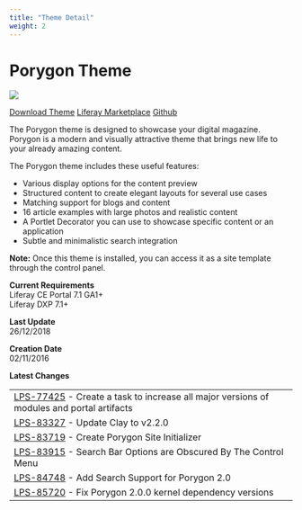 ```yaml
---
title: "Theme Detail"
weight: 2
---
```

# Porygon Theme

<!--
<nav class="navbar navbar-expand navbar-underline navigation-bar navigation-bar-light mt-3 mb-5">
    <ul class="navbar-nav">
        <li class="nav-item">
            <a class="nav-link active" href="#1">
                <span class="navbar-text-truncate">Details</span>
            </a>
        </li>
        <li class="nav-item">
            <a class="nav-link" href="#1">
                <span class="navbar-text-truncate">Content</span>
            </a>
        </li>
        <li class="nav-item">
            <a class="nav-link" href="#1">
                <span class="navbar-text-truncate">Installation</span>
            </a>
        </li>
    </ul>
</nav>
-->

![](/images/themes/porygon.jpg)
<div class="d-flex flex-column flex-xl-row justify-content-between pb-5">
    <a href="#" class="btn btn-lg btn-primary order-xl-1">Download Theme</a>
    <a href="https://web.liferay.com/marketplace/-/mp/application/81920471" class="btn btn-lg btn-light my-3 my-xl-0">Liferay Marketplace</a>
    <a href="#" class="btn btn-lg btn-light ml-xl-3 mr-xl-auto">Github</a>
</div>

<div class="row py-5 border-top">
    <div class="col-12 col-xl-8 mx-auto">
        <p>The Porygon theme is designed to showcase your digital magazine. Porygon is a modern and visually attractive theme that brings new life to your already amazing content.</p>
        <p>The Porygon theme includes these useful features:</p>
        <ul>
            <li>Various display options for the content preview</li>
            <li>Structured content to create elegant layouts for several use cases</li>
            <li>Matching support for blogs and content</li>
            <li>16 article examples with large photos and realistic content</li>
            <li>A Portlet Decorator you can use to showcase specific content or an application</li>
            <li>Subtle and minimalistic search integration</li>
        </ul>
        <p><b>Note:</b> Once this theme is installed, you can access it as a site template through the control panel.</p>
    </div>
</div>

<div class="row py-5 border-top">
    <div class="col-12 col-xl-8 mx-auto">
        <div class="d-flex flex-column flex-sm-row justify-content-between">
            <p class="mb-sm-0"><b>Current Requirements</b><br />Liferay CE Portal 7.1 GA1+<br />Liferay DXP 7.1+</p>
            <p class="mb-sm-0"><b>Last Update</b><br />26/12/2018</p>
            <p class="mb-sm-0"><b>Creation Date</b><br />02/11/2016</p>
        </div>
    </div>
</div>

<div class="row pt-5 border-top">
    <div class="col-12 col-xl-8 mx-auto">
        <p><b>Latest Changes</b></p>
        <table class="table table-striped">
            <tr><td><a href="#">LPS-77425</a> - Create a task to increase all major versions of modules and portal artifacts</td></tr>
            <tr><td><a href="#">LPS-83327</a> - Update Clay to v2.2.0</td></tr>
            <tr><td><a href="#">LPS-83719</a> - Create Porygon Site Initializer</td></tr>
            <tr><td><a href="#">LPS-83915</a> - Search Bar Options are Obscured By The Control Menu</td></tr>
            <tr><td><a href="#">LPS-84748</a> - Add Search Support for Porygon 2.0</td></tr>
            <tr><td><a href="#">LPS-85720</a> - Fix Porygon 2.0.0 kernel dependency versions</td></tr>
        </table>
    </div>
</div>